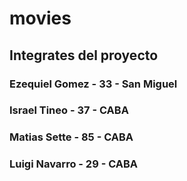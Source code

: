# movies
## Integrates del proyecto
### Ezequiel Gomez - 33 - San Miguel
### Israel Tineo - 37 - CABA
### Matias Sette - 85 - CABA 
### Luigi Navarro - 29 - CABA
